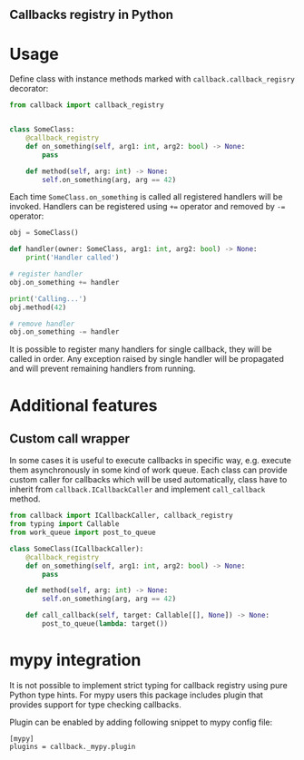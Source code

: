 Callbacks registry in Python
---

# Usage


Define class with instance methods marked with `callback.callback_regisry` decorator:

```python
from callback import callback_registry


class SomeClass:
    @callback_registry
    def on_something(self, arg1: int, arg2: bool) -> None:
        pass

    def method(self, arg: int) -> None:
        self.on_something(arg, arg == 42)
```

Each time `SomeClass.on_something` is called all registered handlers will be invoked. Handlers can be registered using `+=` operator and removed by `-=` operator:

```python
obj = SomeClass()

def handler(owner: SomeClass, arg1: int, arg2: bool) -> None:
    print('Handler called')

# register handler
obj.on_something += handler

print('Calling...')
obj.method(42)

# remove handler
obj.on_something -= handler
```

It is possible to register many handlers for single callback, they will be called in order. Any exception raised by single handler will be propagated and will prevent remaining handlers from running.

# Additional features
## Custom call wrapper
In some cases it is useful to execute callbacks in specific way, e.g. execute them asynchronously in some kind of work queue. Each class can provide custom caller for callbacks which will be used automatically, class have to inherit from `callback.ICallbackCaller` and implement `call_callback` method.

```python
from callback import ICallbackCaller, callback_registry
from typing import Callable
from work_queue import post_to_queue

class SomeClass(ICallbackCaller):
    @callback_registry
    def on_something(self, arg1: int, arg2: bool) -> None:
        pass

    def method(self, arg: int) -> None:
        self.on_something(arg, arg == 42)

    def call_callback(self, target: Callable[[], None]) -> None:
        post_to_queue(lambda: target())
```

# mypy integration
It is not possible to implement strict typing for callback registry using pure Python type hints. For mypy users this package includes plugin that provides support for type checking callbacks. 

Plugin can be enabled by adding following snippet to mypy config file:
```
[mypy]
plugins = callback._mypy.plugin
```

